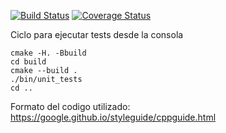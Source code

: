[![Build Status](https://travis-ci.org/alanachaval/BalizaIntegracionContinua.svg?branch=master)](https://travis-ci.org/alanachaval/BalizaIntegracionContinua/builds)
[![Coverage Status](https://coveralls.io/repos/github/alanachaval/BalizaIntegracionContinua/badge.svg?branch=master)](https://coveralls.io/github/alanachaval/BalizaIntegracionContinua?branch=master)

Ciclo para ejecutar tests desde la consola

```
cmake -H. -Bbuild
cd build
cmake --build .
./bin/unit_tests
cd ..

```

Formato del codigo utilizado: https://google.github.io/styleguide/cppguide.html
